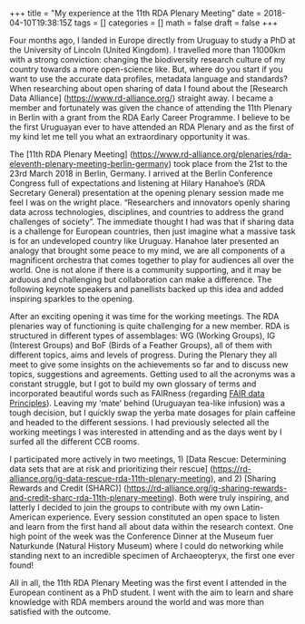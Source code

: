 +++
title = "My experience at the 11th RDA Plenary Meeting"
date = 2018-04-10T19:38:15Z
tags = []
categories = []
math = false
draft = false
+++

Four months ago, I landed in Europe directly from Uruguay to study a PhD at the University of Lincoln (United Kingdom). I travelled more than 11000km with a strong conviction: changing the biodiversity research culture of my country towards a more open-science like. But, where do you start if you want to use the accurate data profiles, metadata language and standards? When researching about open sharing of data I found about the [Research Data Alliance] (https://www.rd-alliance.org/) straight away. I became a member and fortunately was given the chance of attending the 11th Plenary in Berlin with a grant from the RDA Early Career Programme. I believe to be the first Uruguayan ever to have attended an RDA Plenary and as the first of my kind let me tell you what an extraordinary opportunity it was.

The [11th RDA Plenary Meeting] (https://www.rd-alliance.org/plenaries/rda-eleventh-plenary-meeting-berlin-germany) took place from the 21st to the 23rd March 2018 in Berlin, Germany. I arrived at the Berlin Conference Congress full of expectations and listening at Hilary Hanahoe’s (RDA Secretary General) presentation at the opening plenary session made me feel I was on the wright place. “Researchers and innovators openly sharing data across technologies, disciplines, and countries to address the grand challenges of society”. The immediate thought I had was that if sharing data is a challenge for European countries, then just imagine what a massive task is for an undeveloped country like Uruguay. Hanahoe later presented an analogy that brought some peace to my mind, we are all components of a magnificent orchestra that comes together to play for audiences all over the world. One is not alone if there is a community supporting, and it may be arduous and challenging but collaboration can make a difference. The following keynote speakers and panellists backed up this idea and added inspiring sparkles to the opening.

After an exciting opening it was time for the working meetings. The RDA plenaries way of functioning is quite challenging for a new member. RDA is structured in different types of assemblages: WG (Working Groups), IG (Interest Groups) and BoF (Birds of a Feather Groups), all of them with different topics, aims and levels of progress. During the Plenary they all meet to give some insights on the achievements so far and to discuss new topics, suggestions and agreements. Getting used to all the acronyms was a constant struggle, but I got to build my own glossary of terms and incorporated beautiful words such as FAIRness (regarding [FAIR data Principles](https://www.force11.org/group/fairgroup/fairprinciples)). Leaving my ‘mate’ behind (Uruguayan tea-like infusion) was a tough decision, but I quickly swap the yerba mate dosages for plain caffeine and headed to the different sessions. I had previously selected all the working meetings I was interested in attending and as the days went by I surfed all the different CCB rooms. 

I participated more actively in two meetings, 1) [Data Rescue: Determining data sets that are at risk and prioritizing their rescue] (https://rd-alliance.org/ig-data-rescue-rda-11th-plenary-meeting), and 2) [Sharing Rewards and Credit (SHARC)] (https://rd-alliance.org/ig-sharing-rewards-and-credit-sharc-rda-11th-plenary-meeting). Both were truly inspiring, and latterly I decided to join the groups to contribute with my own Latin-American experience. Every session constituted an open space to listen and learn from the first hand all about data within the research context. One high point of the week was the Conference Dinner at the Museum fuer Naturkunde (Natural History Museum) where I could do networking while standing next to an incredible specimen of Archaeopteryx, the first one ever found!

All in all, the 11th RDA Plenary Meeting was the first event I attended in the European continent as a PhD student. I went with the aim to learn and share knowledge with RDA members around the world and was more than satisfied with the outcome.


